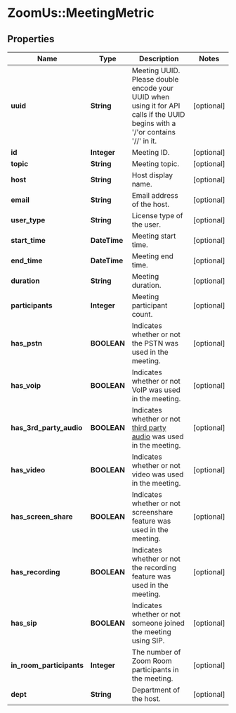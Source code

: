 # ZoomUs::MeetingMetric

## Properties
Name | Type | Description | Notes
------------ | ------------- | ------------- | -------------
**uuid** | **String** | Meeting UUID. Please double encode your UUID when using it for API calls if the UUID begins with a &#39;/&#39;or contains &#39;//&#39; in it. | [optional] 
**id** | **Integer** | Meeting ID. | [optional] 
**topic** | **String** | Meeting topic. | [optional] 
**host** | **String** | Host display name. | [optional] 
**email** | **String** | Email address of the host. | [optional] 
**user_type** | **String** | License type of the user. | [optional] 
**start_time** | **DateTime** | Meeting start time. | [optional] 
**end_time** | **DateTime** | Meeting end time. | [optional] 
**duration** | **String** | Meeting duration. | [optional] 
**participants** | **Integer** | Meeting participant count. | [optional] 
**has_pstn** | **BOOLEAN** | Indicates whether or not the PSTN was used in the meeting. | [optional] 
**has_voip** | **BOOLEAN** | Indicates whether or not VoIP was used in the meeting. | [optional] 
**has_3rd_party_audio** | **BOOLEAN** | Indicates whether or not [third party audio](https://support.zoom.us/hc/en-us/articles/202470795-3rd-Party-Audio-Conference) was used in the meeting. | [optional] 
**has_video** | **BOOLEAN** | Indicates whether or not video was used in the meeting. | [optional] 
**has_screen_share** | **BOOLEAN** | Indicates whether or not screenshare feature was used in the meeting. | [optional] 
**has_recording** | **BOOLEAN** | Indicates whether or not the recording feature was used in the meeting.  | [optional] 
**has_sip** | **BOOLEAN** | Indicates whether or not someone joined the meeting using SIP. | [optional] 
**in_room_participants** | **Integer** | The number of Zoom Room participants in the meeting. | [optional] 
**dept** | **String** | Department of the host. | [optional] 


